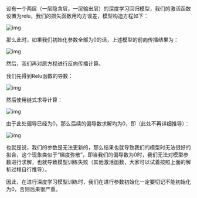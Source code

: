 设有一个两层（一层隐含层，一层输出层）的深度学习回归模型，我们的激活函数设置为relu，我们的损失函数用均方误差，模型构造方程如下：



![img](https://pic4.zhimg.com/v2-41fcf71dae5281b72f1630bc0ffc0d5f_b.png)



那么此时，如果我们初始化参数全部为0的话，上述模型的前向传播结果为：



![img](https://pic2.zhimg.com/v2-e590cec9a9cea18452de03fa695a7c25_b.png)



然后，我们再对原方程进行反向传播计算。

我们先得到Relu函数的导数：



![img](https://pic3.zhimg.com/v2-37e7dd8173100dbfac1b53c7efbedcea_b.png)



然后使用链式求导计算：



![img](https://pic2.zhimg.com/v2-5f481c28adef719d833ed973af98eed9_b.png)



由于此处偏导已经为0，那么后续的偏导数求解均为0，即（此处不再详细推导）：



![img](https://pic3.zhimg.com/v2-fea2cac73977bcc4963b41a027e47efe_b.png)



也就是说，我们的参数是无法更新的，那么结果也就导致我们的模型时无法很好的拟合，这个现象类似于“梯度弥散”，即当我们的偏导数为0时，我们无法对模型参数进行求解，也就导致模型训练失败（其他激活函数，大家可以试着按照上面的解析过程自行推导）。

因此，在进行深度学习模型训练时，我们在进行参数初始化一定要切记不能初始化为0，否则后果很严重。

